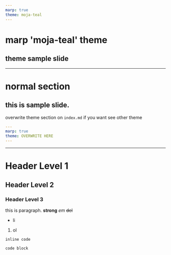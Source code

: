 ```yaml
---
marp: true
theme: moja-teal
---
```


<!-- _class: cover -->

# marp 'moja-teal' theme

## theme sample slide

---

# normal section

## this is sample slide.

overwrite theme section on `index.md` if you want see other theme

```yaml
---
marp: true
theme: OVERWRITE HERE
---

```

---

# Header Level 1

## Header Level 2

### Header Level 3

this is paragraph. **strong** _em_ ~~del~~

- li

1. ol

`inline code`

```text
code block
```
